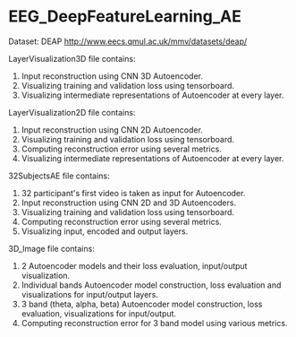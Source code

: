 # EEG_DeepFeatureLearning_AE

Dataset: DEAP http://www.eecs.qmul.ac.uk/mmv/datasets/deap/

LayerVisualization3D file contains:
1. Input reconstruction using CNN 3D Autoencoder.
2. Visualizing training and validation loss using tensorboard.
3. Visualizing intermediate representations of Autoencoder at every layer.

LayerVisualization2D file contains:
1. Input reconstruction using CNN 2D Autoencoder.
2. Visualizing training and validation loss using tensorboard.
3. Computing reconstruction error using several metrics.
4. Visualizing intermediate representations of Autoencoder at every layer.

32SubjectsAE file contains:
1. 32 participant's first video is taken as input for Autoencoder.
2. Input reconstruction using CNN 2D and 3D Autoencoders.
3. Visualizing training and validation loss using tensorboard.
4. Computing reconstruction error using several metrics.
5. Visualizing input, encoded and output layers.

3D_Image file contains:
1. 2 Autoencoder models and their loss evaluation, input/output visualization.
2. Individual bands Autoencoder model construction, loss evaluation and visualizations for input/output layers.
3. 3 band (theta, alpha, beta) Autoencoder model construction, loss evaluation, visualizations for input/output.
4. Computing reconstruction error for 3 band model using various metrics.
